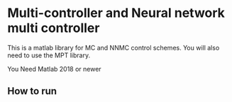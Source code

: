# Multi-controller and Neural network multi controller

This is a matlab library for MC and NNMC control schemes.
You will also need to use the MPT library.

You Need Matlab 2018 or newer

## How to run

